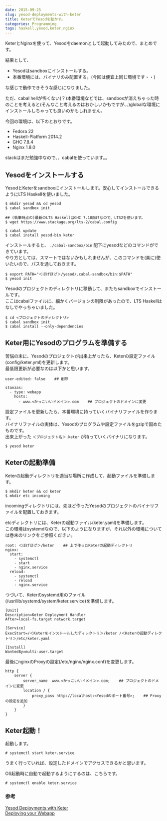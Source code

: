 ```yaml
---
date: 2015-09-25
slug: yesod-deployments-with-keter
title: KeterでYesodを動かす。
categories: Programming
tags: haskell,yesod,keter,nginx
---
```


KeterとNginxを使って、Yesodをdaemonとして起動してみたので、まとめです。

結果として、

* Yesodはsandboxにインストールする。
* 本番環境には、バイナリのみ配置する。(今回は便宜上同じ環境です・・)

な感じで動作できそうな感じになりました。

ただ、cabal hellが怖くない(？)本番環境などでは、sandboxが消えちゃった時のことを考えると(そんなこと考えるのはおかしいかもですが、、)globalな環境にインストールしちゃっても良いのかもしれません。


<!--more-->

今回の環境は、以下のとおりです。

* Fedora 22
* Haskell-Platform 2014.2
* GHC 7.8.4
* Nginx 1.8.0

stackはまだ勉強中なので、、cabalを使っています。。


## Yesodをインストールする

YesodとKeterをsandboxにインストールします。安心してインストールできるようにLTS Haskellを使いました。

```
$ mkdir yesod && cd yesod
$ cabal sandbox init

## (執筆時点の)最新のLTS HaskellはGHC 7.10向けなので、LTS2を使います。
$ wget https://www.stackage.org/lts-2/cabal.config

$ cabal update
$ cabal install yesod-bin keter
```


インストールすると、 `./cabal-sandbox/bin` 配下にyesodなどのコマンドができています。  
やり方としては、スマートではないかもしれませんが、このコマンドを(楽に)使いたいので、パスを通しておきます。

```
$ export PATH="＜ほげほげ＞/yesod/.cabal-sandbox/bin:$PATH"
$ yesod init
```


Yesodのプロジェクトのディレクトリに移動して、またもsandboxでインストールです。  
ここはcabalファイルに、細かくバージョンの制限があったので、LTS Haskellはなしでやっちゃいました。

```
$ cd <プロジェクトのディレクトリ>
$ cabal sandbox init
$ cabal install --only-dependencies
```


## Keter用にYesodのプログラムを準備する

苦悩の末に、Yesodのプロジェクトが出来上がったら、Keterの設定ファイル(config/keter.yml)を更新します。  
最低限更新が必要なのは以下かと思います。

```
user-edited: false    ## 削除

stanzas:
  - type: webapp
    hosts:
      - www.<かっこいいドメイン>.com    ## プロジェクトのドメインに変更
```


設定ファイルを更新したら、本番環境に持っていくバイナリファイルを作ります。  
バイナリファイルの実体は、Yesodのプログラムや設定ファイルをgzipで固めたものです。  
出来上がった `＜プロジェクト名＞.keter` が持っていくバイナリになります。

```
$ yesod keter
```


## Keterの起動準備

Keterの起動ディレクトリを適当な場所に作成して、起動ファイルを準備します。

```
$ mkdir keter && cd keter
$ mkdir etc incoming
```

incomingディレクトリには、先ほど作ったYesodのプロジェクトのバイナリファイルを配置しておきます。

etcディレクトリには、Keterの起動ファイル(keter.yaml)を準備します。  
この環境はsystemdなので、以下のようになりますが、それ以外の環境については巻末のリンクをご参照ください。

```
root: ＜ほげほげ＞/keter    ## 上で作ったKeterの起動ディレクトリ
nginx:
  start:
    - systemctl
    - start
    - nginx.service
  reload:
    - systemctl
    - reload
    - nginx.service
```


つづいて、Keterのsystemd用のファイル(/usr/lib/systemd/system/keter.service)を準備します。

```
[Unit]
Description=Keter Deployment Handler
After=local-fs.target network.target

[Service]
ExecStart=/＜Keterをインストールしたディレクトリ＞/keter /＜Keterの起動ディレクトリ＞/etc/keter.yaml

[Install]
WantedBy=multi-user.target
```


最後にnginxのProxyの設定(/etc/nginx/nginx.conf)を変更します。

```
http {
    server {
        server_name  www.<かっこいいドメイン>.com;    ## プロジェクトのドメインに変更
        location / {
            proxy_pass http://localhost:<Yesodのポート番号>;    ## Proxyの設定を追加
        }
    }
}
```


## Keter起動！

起動します。

```
# systemctl start keter.service
```


うまく行っていれば、設定したドメインでアクセスできるかと思います。


OS起動時に自動で起動するようにするのは、こちらです。

```
# systemctl enable keter.service
```


### 参考

[Yesod Deployments with Keter](https://pbrisbin.com/posts/yesod_deployments_with_keter/)  
[Deploying your Webapp](http://www.yesodweb.com/book/deploying-your-webapp)


